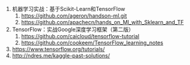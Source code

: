 

1. 机器学习实战：基于Scikit-Learn和TensorFlow
    1. https://github.com/ageron/handson-ml.git
    2. https://github.com/apachecn/hands_on_Ml_with_Sklearn_and_TF
2. TensorFlow：实战Google深度学习框架（第二版）
    1. https://github.com/caicloud/tensorflow-tutorial
    2. https://github.com/cookeem/TensorFlow_learning_notes
2. https://www.tensorflow.org/tutorials/
3. http://ndres.me/kaggle-past-solutions/
